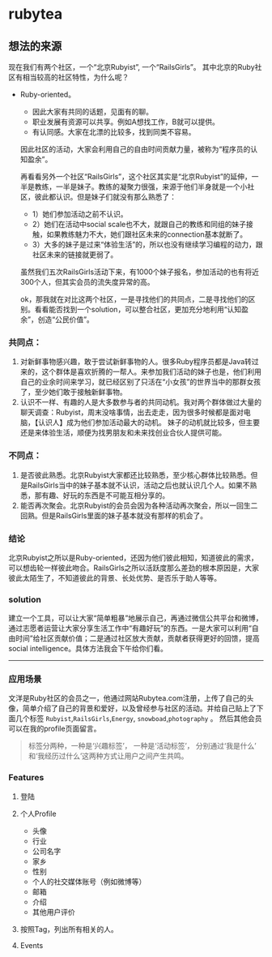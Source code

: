 rubytea
=======


## 想法的来源


现在我们有两个社区，一个“北京Rubyist”, 一个“RailsGirls”。 其中北京的Ruby社区有相当较高的社区特性，为什么呢？

* Ruby-oriented。 
    * 因此大家有共同的话题，见面有的聊。
    * 职业发展有资源可以共享。例如A想找工作，B就可以提供。
    * 有认同感。大家在北漂的比较多，找到同类不容易。
    
    因此社区的活动，大家会利用自己的自由时间贡献力量，被称为“程序员的认知盈余”。
    
    再看看另外一个社区“RailsGirls”，这个社区其实是“北京Rubyist”的延伸，一半是教练，一半是妹子。教练的凝聚力很强，来源于他们半身就是一个小社区，彼此都认识。但是妹子们就没有那么熟悉了：
    
    * 1）她们参加活动之前不认识。
    * 2）她们在活动中social scale也不大，就跟自己的教练和同组的妹子接触，如果教练魅力不大，她们跟社区未来的connection基本就断了。 
    * 3）大多的妹子是过来“体验生活”的，所以也没有继续学习编程的动力，跟社区未来的链接就更弱了。
    
    虽然我们五次RailsGirls活动下来，有1000个妹子报名，参加活动的也有将近300个人，但其实会员的流失度异常的高。
    
    ok，那我就在对比这两个社区，一是寻找他们的共同点，二是寻找他们的区别。看看能否找到一个solution，可以整合社区，更加充分地利用“认知盈余”，创造“公民价值”。
    
###     共同点：

 1. 对新鲜事物感兴趣，敢于尝试新鲜事物的人。很多Ruby程序员都是Java转过来的，这个群体是喜欢折腾的一帮人。来参加我们活动的妹子也是，他们利用自己的业余时间来学习，就已经区别了只活在“小女孩”的世界当中的那群女孩了，至少她们敢于接触新鲜事物。
 2. 认识不一样、有趣的人是大多数参与者的共同动机。我对两个群体做过大量的聊天调查：Rubyist，周末没啥事情，出去走走，因为很多时候都是面对电脑，【认识人】成为他们参加活动最大的动机。 妹子的动机就比较多，但主要还是来体验生活，顺便为找男朋友和未来找创业合伙人提供可能。
    
###     不同点：
 1. 是否彼此熟悉。北京Rubyist大家都还比较熟悉，至少核心群体比较熟悉。但是RailsGirls当中的妹子基本就不认识，活动之后也就认识几个人。如果不熟悉，那有趣、好玩的东西是不可能互相分享的。 
 2. 能否再次聚会。北京Rubyist的会员会因为各种活动再次聚会，所以一回生二回熟。但是RailsGirls里面的妹子基本就没有那样的机会了。
 
###  结论

北京Rubyist之所以是Ruby-oriented，还因为他们彼此相知，知道彼此的需求，可以想齿轮一样彼此吻合。RailsGirls之所以活跃度那么差劲的根本原因是，大家彼此太陌生了，不知道彼此的背景、长处优势、是否乐于助人等等。

### solution
建立一个工具，可以让大家“简单粗暴”地展示自己，再通过微信公共平台和微博，通过志愿者运营让大家分享生活工作中“有趣好玩”的东西。一是大家可以利用“自由时间”给社区贡献价值；二是通过社区放大贡献，贡献者获得更好的回馈，提高social intelligence。具体方法我会下午给你们看。
 
     
----

### 应用场景

文洋是Ruby社区的会员之一，他通过网站Rubytea.com注册，上传了自己的头像，简单介绍了自己的背景和爱好，以及曾经参与社区的活动。并给自己贴上了下面几个标签 `Rubyist`,`RailsGirls`,`Energy`, `snowboad`,`photography` 。  然后其他会员可以在我的profile页面留言。 


> 标签分两种，一种是‘兴趣标签’， 一种是‘活动标签’， 分别通过‘我是什么’ 和‘我经历过什么’这两种方式让用户之间产生共鸣。

### Features

1.  登陆
2.  个人Profile 
    * 头像
    * 行业
    * 公司名字
    * 家乡
    * 性别
    * 个人的社交媒体账号（例如微博等）
    * 邮箱
    * 介绍
    * 其他用户评价

3. 按照Tag，列出所有相关的人。 
4. Events 
    
    

